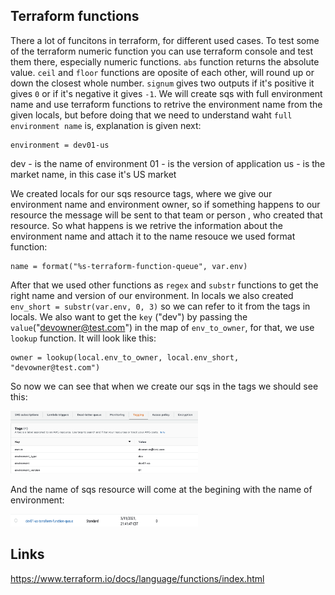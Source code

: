 ## Terraform functions

There a lot of funcitons in terraform, for different used cases. 
To test some of the terraform numeric function you can use terraform console and test them there, especially numeric functions. ```abs``` function returns the absolute value. ```ceil``` and ```floor``` functions are oposite of each other, will round up or down the closest whole number. ```signum``` gives two outputs if it's positive it gives ```0``` or if it's negative it gives ```-1```. 
We will create sqs with full environment name and use terraform functions to retrive the environment name from the given locals, but before doing that we need to understand waht ```full environment name``` is, explanation is given next:
```
environment = dev01-us
```
dev - is the name of environment
01 - is the version of application
us - is the market name,  in this case it's US market

We created locals for our sqs resource tags, where we give our environment name and environment owner, so if something happens to our resource the message will be sent to that team or person , who created that resource. So what happens is we retrive the information about the environment name and attach it to the name resouce we used format function:
```
name = format("%s-terraform-function-queue", var.env)
```
After that we used other functions as ```regex``` and ```substr``` functions to get the right name and version of our environment. In locals we also created ```env_short = substr(var.env, 0, 3)``` so we can refer to it from the tags in locals. We also want to get the ```key``` ("dev") by passing the ```value```("devowner@test.com") in the map of ```env_to_owner```, for that, we use ```lookup``` function. It will look like this:
```
owner = lookup(local.env_to_owner, local.env_short, "devowner@test.com")
```
So now we can see that when we create our sqs in the tags we should see this:

<img src="aws_image/sqs_tagging.png" alt="aws" width="300" height="100">

And the name of sqs resource will come at the begining with the name of environment:

<img src="aws_image/name_sqs.png" alt="aws" width="300" height="20">

## Links
 https://www.terraform.io/docs/language/functions/index.html